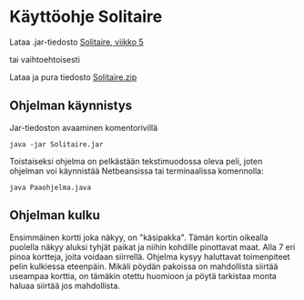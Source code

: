 # Käyttöohje Solitaire

Lataa .jar-tiedosto [Solitaire, viikko 5](https://github.com/OlliSavisalo/ot-harjoitustyo/releases/tag/viikko5)

tai vaihtoehtoisesti

Lataa ja pura tiedosto [Solitaire.zip](https://github.com/OlliSavisalo/ot-harjoitustyo/blob/master/Solitaire.zip)

## Ohjelman käynnistys

Jar-tiedoston avaaminen komentorivillä
```
java -jar Solitaire.jar

```

Toistaiseksi ohjelma on pelkästään tekstimuodossa oleva peli, joten ohjelman voi käynnistää Netbeansissa tai terminaalissa komennolla:
```
java Paaohjelma.java
```

## Ohjelman kulku
Ensimmäinen kortti joka näkyy, on "käsipakka".
Tämän kortin oikealla puolella näkyy aluksi tyhjät paikat ja niihin kohdille pinottavat maat.
Alla 7 eri pinoa kortteja, joita voidaan siirrellä.
Ohjelma kysyy haluttavat toimenpiteet pelin kulkiessa eteenpäin. Mikäli pöydän pakoissa on mahdollista siirtää useampaa korttia, on tämäkin otettu huomioon ja pöytä tarkistaa monta haluaa siirtää jos mahdollista.
